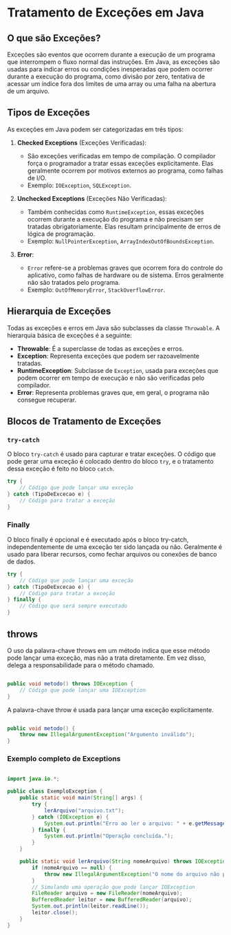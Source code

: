 # Tratamento de Exceções em Java

## O que são Exceções?

Exceções são eventos que ocorrem durante a execução de um programa que interrompem o fluxo normal das instruções. Em Java, as exceções são usadas para indicar erros ou condições inesperadas que podem ocorrer durante a execução do programa, como divisão por zero, tentativa de acessar um índice fora dos limites de uma array ou uma falha na abertura de um arquivo.

## Tipos de Exceções

As exceções em Java podem ser categorizadas em três tipos:

1. **Checked Exceptions** (Exceções Verificadas): 
   - São exceções verificadas em tempo de compilação. O compilador força o programador a tratar essas exceções explicitamente. Elas geralmente ocorrem por motivos externos ao programa, como falhas de I/O.
   - Exemplo: `IOException`, `SQLException`.

2. **Unchecked Exceptions** (Exceções Não Verificadas): 
   - Também conhecidas como `RuntimeException`, essas exceções ocorrem durante a execução do programa e não precisam ser tratadas obrigatoriamente. Elas resultam principalmente de erros de lógica de programação.
   - Exemplo: `NullPointerException`, `ArrayIndexOutOfBoundsException`.

3. **Error**: 
   - `Error` refere-se a problemas graves que ocorrem fora do controle do aplicativo, como falhas de hardware ou de sistema. Erros geralmente não são tratados pelo programa.
   - Exemplo: `OutOfMemoryError`, `StackOverflowError`.

## Hierarquia de Exceções

Todas as exceções e erros em Java são subclasses da classe `Throwable`. A hierarquia básica de exceções é a seguinte:


- **Throwable**: É a superclasse de todas as exceções e erros. 
- **Exception**: Representa exceções que podem ser razoavelmente tratadas.
- **RuntimeException**: Subclasse de `Exception`, usada para exceções que podem ocorrer em tempo de execução e não são verificadas pelo compilador.
- **Error**: Representa problemas graves que, em geral, o programa não consegue recuperar.

## Blocos de Tratamento de Exceções

### `try-catch`

O bloco `try-catch` é usado para capturar e tratar exceções. O código que pode gerar uma exceção é colocado dentro do bloco `try`, e o tratamento dessa exceção é feito no bloco `catch`.

```java
try {
    // Código que pode lançar uma exceção
} catch (TipoDeExcecao e) {
    // Código para tratar a exceção
}

```

### Finally

O bloco finally é opcional e é executado após o bloco try-catch, independentemente de uma exceção ter sido lançada ou não. Geralmente é usado para liberar recursos, como fechar arquivos ou conexões de banco de dados.

```java
try {
    // Código que pode lançar uma exceção
} catch (TipoDeExcecao e) {
    // Código para tratar a exceção
} finally {
    // Código que será sempre executado
}

```

## throws

O uso da palavra-chave throws em um método indica que esse método pode lançar uma exceção, mas não a trata diretamente. Em vez disso, delega a responsabilidade para o método chamado.

```java

public void metodo() throws IOException {
    // Código que pode lançar uma IOException
}

```

A palavra-chave throw é usada para lançar uma exceção explicitamente.

```java

public void metodo() {
    throw new IllegalArgumentException("Argumento inválido");
}

```

### Exemplo completo de Exceptions

```java

import java.io.*;

public class ExemploException {
    public static void main(String[] args) {
        try {
            lerArquivo("arquivo.txt");
        } catch (IOException e) {
            System.out.println("Erro ao ler o arquivo: " + e.getMessage());
        } finally {
            System.out.println("Operação concluída.");
        }
    }

    public static void lerArquivo(String nomeArquivo) throws IOException {
        if (nomeArquivo == null) {
            throw new IllegalArgumentException("O nome do arquivo não pode ser nulo");
        }
        // Simulando uma operação que pode lançar IOException
        FileReader arquivo = new FileReader(nomeArquivo);
        BufferedReader leitor = new BufferedReader(arquivo);
        System.out.println(leitor.readLine());
        leitor.close();
    }
}


